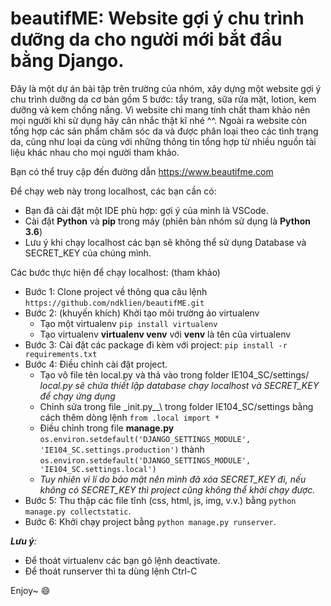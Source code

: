 # beautifME: Website gợi ý chu trình dưỡng da cho người mới bắt đầu bằng Django.

Đây là một dự án bài tập trên trường của nhóm, xây dựng một website gợi ý chu trình dưỡng da cơ bản gồm 5 bước: tẩy trang, sữa rửa mặt, lotion, kem dưỡng và kem chống nắng. Vì website chỉ mang tính chất tham khảo nên mọi người khi sử dụng hãy cân nhắc thật kĩ nhé ^^. Ngoài ra website còn tổng hợp các sản phẩm chăm sóc da và được phân loại theo các tình trạng da, cũng như loại da cùng với những thông tin tổng hợp từ nhiều nguồn tài liệu khác nhau cho mọi người tham khảo.

Bạn có thể truy cập đến đường dẫn https://www.beautifme.com

Để chạy web này trong localhost, các bạn cần có:
* Bạn đã cài đặt một IDE phù hợp: gợi ý của mình là VSCode.
* Cài đặt **Python** và **pip** trong máy (phiên bản nhóm sử dụng là **Python 3.6**)
* Lưu ý khi chạy localhost các bạn sẽ không thể sử dụng Database và SECRET_KEY của chúng mình.

Các bước thực hiện để chạy localhost: (tham khảo)
* Bước 1: Clone project về thông qua câu lệnh `https://github.com/ndklien/beautifME.git`
* Bước 2: (khuyến khích) Khởi tạo môi trường ảo virtualenv
  * Tạo một virtualenv `pip install virtualenv`
  * Tạo virtualenv **virtualenv venv** với **venv** là tên của virtualenv
* Bước 3: Cài đặt các package đi kèm với project: `pip install -r requirements.txt`
* Bước 4: Điều chỉnh cài đặt project.
   * Tạo vô file tên local.py và thả vào trong folder IE104_SC/settings/ *local.py sẽ chứa thiết lập database chạy localhost và SECRET_KEY để chạy ứng dụng*
   * Chỉnh sửa trong file \_init.py__\ trong folder IE104_SC/settings bằng cách thêm dòng lệnh `from .local import *`
   * Điều chỉnh trong file **manage.py** `os.environ.setdefault('DJANGO_SETTINGS_MODULE', 'IE104_SC.settings.production')` thành `os.environ.setdefault('DJANGO_SETTINGS_MODULE', 'IE104_SC.settings.local')`
   * *Tuy nhiên vì lí do bảo mật nên mình đã xóa SECRET_KEY đi, nếu không có SECRET_KEY thì project cũng không thể khởi chạy được.*
 * Bước 5: Thu thập các file tĩnh (css, html, js, img, v.v.) bằng `python manage.py collectstatic`.
 * Bước 6: Khởi chạy project bằng `python manage.py runserver`.

***Lưu ý**:*
* Để thoát virtualenv các bạn gõ lệnh deactivate.
* Để thoát runserver thì ta dùng lệnh Ctrl-C

Enjoy~ 😄
